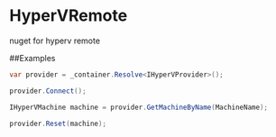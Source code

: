 # HyperVRemote
nuget for hyperv remote

##Examples

```C#
var provider = _container.Resolve<IHyperVProvider>();

provider.Connect();

IHyperVMachine machine = provider.GetMachineByName(MachineName);

provider.Reset(machine);
```
